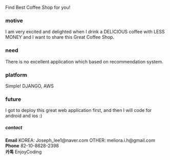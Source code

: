Find Best Coffee Shop for you!

<h3>motive</h3>
I am very excited and delighted when I drink a DELICIOUS coffee with LESS MONEY
and I want to share this Great Coffee Shop.

<h3>need</h3>
There is no excellent application which based on recommendation system.

<h3>platform</h3>
Simple! DJANGO, AWS

<h3>future</h3>
I got to deploy this great web application first, and then I will code for android and ios :)

<h5>contact</h5>
<strong>Email</strong> KOREA: Joseph_lee1@naver.com OTHER: meliora.i.h@gmail.com <br>
<strong>Phone</strong> 82-10-8628-2398 <br>
<strong>카톡</strong> EnjoyCoding <br>
